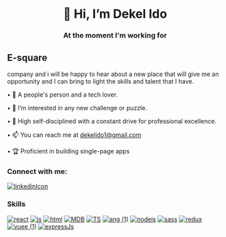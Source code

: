 <h1 align="center">👋 Hi, I’m Dekel Ido</h1>
<h3 fontsize="23" align="center">At the moment I'm working for <h2>E-square</h2> company and i will be happy to hear about a new place that will give me an opportunity and I can bring to light the skills and talent that I have.</h3>
<br>

•  🧲 A people's person and a tech lover.

•  👀 I’m interested in any new challenge or puzzle.

•  🎯 High self-disciplined with a constant drive for professional excellence. 
 
•  📫 You can reach me at dekelido1@gmail.com

•  🏆 Proficient in building single-page apps

### Connect with me:
 [![linkedinIcon](https://user-images.githubusercontent.com/109578899/198277403-18cd3cde-7b46-41cd-a070-bab472e66a4d.png)](https://www.linkedin.com/in/dekel-ido/ "Linkedin link")
 
### Skills


[![react](https://user-images.githubusercontent.com/109578899/198281193-8e99543e-a49d-4e95-bf1e-267a2df365d9.png)](https://reactjs.org/ "react link")
[![js](https://user-images.githubusercontent.com/109578899/198281694-506f1401-fa24-4205-ac2f-e1fe11ea4e94.png)](https://developer.mozilla.org/en-US/docs/Web/JavaScript "js link")
[![html](https://user-images.githubusercontent.com/109578899/198281883-d8a9d754-2141-4411-8f1b-db7fc19084ee.png)](https://www.w3.org/standards/ "html link")
[![MDB](https://user-images.githubusercontent.com/109578899/198282056-79feb9f6-9355-4269-a9f0-e2074ec2e5be.png)](https://www.mongodb.com/ "mongo link")
[![TS](https://user-images.githubusercontent.com/109578899/198282179-2442fe6a-c834-4597-8e10-cd282eb3819d.png)](https://www.typescriptlang.org/ "typescript link")
[![ang (1)](https://user-images.githubusercontent.com/109578899/198282305-bd229e9b-9c94-4415-ae7a-6fc89d388705.png)](https://angular.io/ "angular link")
[![nodejs](https://user-images.githubusercontent.com/109578899/198282496-54989a33-f7e3-4586-ae58-146e627b5255.png)](https://nodejs.org/en/ "node link")
[![sass](https://user-images.githubusercontent.com/109578899/198282635-3c39aa60-dc0c-4c6b-b94d-13c76ba48ff5.png)](https://sass-lang.com/ "sass link")
[![redux](https://user-images.githubusercontent.com/109578899/198289080-a84dea90-c656-47fd-96f2-bc3e12c9c6bf.png)](https://redux.js.org/ "redux link")
[![vuee (1)](https://user-images.githubusercontent.com/109578899/198289196-0488df75-a648-4383-b230-661730706a0d.png)](https://vuejs.org/ "vue link")
[![expressJs](https://user-images.githubusercontent.com/109578899/198289711-303702a1-5be7-48c2-a940-725eb574db8f.png)](https://expressjs.com/ "express link")




